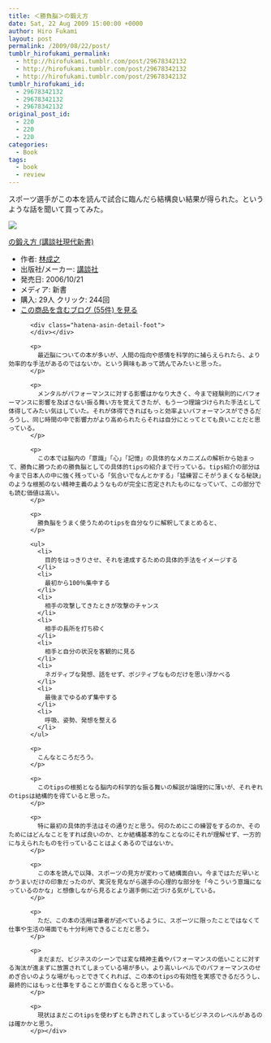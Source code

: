 ```yaml
---
title: ＜勝負脳＞の鍛え方
date: Sat, 22 Aug 2009 15:00:00 +0000
author: Hiro Fukami
layout: post
permalink: /2009/08/22/post/
tumblr_hirofukami_permalink:
  - http://hirofukami.tumblr.com/post/29678342132
  - http://hirofukami.tumblr.com/post/29678342132
  - http://hirofukami.tumblr.com/post/29678342132
tumblr_hirofukami_id:
  - 29678342132
  - 29678342132
  - 29678342132
original_post_id:
  - 220
  - 220
  - 220
categories:
  - Book
tags:
  - book
  - review
---
```

<div class="section">
  <p>
    スポーツ選手がこの本を読んで試合に臨んだら結構良い結果が得られた。というような話を聞いて買ってみた。
  </p>
  
  <div class="hatena-asin-detail">
    <p>
      <a href="http://www.amazon.co.jp/gp/product/4061498614/ref=as_li_tf_il?ie=UTF8&camp=247&creative=1211&creativeASIN=4061498614&linkCode=as2&tag=dsea-22" target="_blank"><img border="0" src="http://ws.assoc-amazon.jp/widgets/q?_encoding=UTF8&ASIN=4061498614&Format=_SL160_&ID=AsinImage&MarketPlace=JP&ServiceVersion=20070822&WS=1&tag=dsea-22" /></a><img src="http://www.assoc-amazon.jp/e/ir?t=dsea-22&l=as2&o=9&a=4061498614" width="1" height="1" border="0" alt="" style="border:none!important;margin:0!important;" /> <div class="hatena-asin-detail-info">
        <p>
          <a href="http://www.amazon.co.jp/gp/product/4061498614/ref=as_li_tf_tl?ie=UTF8&camp=247&creative=1211&creativeASIN=4061498614&linkCode=as2&tag=dsea-22" target="_blank">の鍛え方 (講談社現代新書)</a><img src="http://www.assoc-amazon.jp/e/ir?t=dsea-22&l=as2&o=9&a=4061498614" width="1" height="1" border="0" alt="" style="border:none!important;margin:0!important;" /> <ul>
            <li>
              <span class="hatena-asin-detail-label">作者:</span> <a href="http://d.hatena.ne.jp/keyword/%CE%D3%C0%AE%C7%B7" class="keyword" target="_blank">林成之</a>
            </li>
            <li>
              <span class="hatena-asin-detail-label">出版社/メーカー:</span> <a href="http://d.hatena.ne.jp/keyword/%B9%D6%C3%CC%BC%D2" class="keyword" target="_blank">講談社</a>
            </li>
            <li>
              <span class="hatena-asin-detail-label">発売日:</span> 2006/10/21
            </li>
            <li>
              <span class="hatena-asin-detail-label">メディア:</span> 新書
            </li>
            <li>
              <span class="hatena-asin-detail-label">購入</span>: 29人 <span class="hatena-asin-detail-label">クリック</span>: 244回
            </li>
            <li>
              <a href="http://d.hatena.ne.jp/asin/4061498614" target="_blank">この商品を含むブログ (55件) を見る</a>
            </li>
          </ul></div> 
          
          <div class="hatena-asin-detail-foot">
          </div></div> 
          
          <p>
            最近脳についての本が多いが、人間の指向や感情を科学的に捕らえられたら、より効率的な手法があるのではないか。という興味もあって読んでみたいと思った。
          </p>
          
          <p>
            メンタルがパフォーマンスに対する影響はかなり大きく、今まで経験則的にパフォーマンスに影響を及ぼさない振る舞い方を覚えてきたが、もう一つ理論づけられた手法として体得してみたい気はしていた。それが体得できればもっと効率よいパフォーマンスができるだろうし、同じ時間の中で影響力がより高められたらそれは自分にとってとても良いことだと思っている。
          </p>
          
          <p>
            この本では脳内の「意識」「心」「記憶」の具体的なメカニズムの解析から始まって、勝負に勝つための勝負脳としての具体的tipsの紹介まで行っている。tips紹介の部分は今まで日本人の中に強く残っている「気合いでなんとかする」「猛練習こそがうまくなる秘訣」のような根拠のない精神主義のようなものが完全に否定されたものになっていて、この部分でも読む価値は高い。
          </p>
          
          <p>
            勝負脳をうまく使うためのtipsを自分なりに解釈してまとめると、
          </p>
          
          <ul>
            <li>
              目的をはっきりさせ、それを達成するための具体的手法をイメージする
            </li>
            <li>
              最初から100％集中する
            </li>
            <li>
              相手の攻撃してきたときが攻撃のチャンス
            </li>
            <li>
              相手の長所を打ち砕く
            </li>
            <li>
              相手と自分の状況を客観的に見る
            </li>
            <li>
              ネガティブな発想、話をせず、ボジティブなものだけを思い浮かべる
            </li>
            <li>
              最後までゆるめず集中する
            </li>
            <li>
              呼吸、姿勢、発想を整える
            </li>
          </ul>
          
          <p>
            こんなところだろう。
          </p>
          
          <p>
            このtipsの根拠となる脳内の科学的な振る舞いの解説が論理的に薄いが、それぞれのtipsは結構的を得ていると思った。
          </p>
          
          <p>
            特に最初の具体的手法はその通りだと思う。何のためにこの練習をするのか、そのためにはどんなことをすれば良いのか、とか結構基本的なことなのにそれが理解せず、一方的に与えられたものを行っていることはよくあるのではないか。
          </p>
          
          <p>
            この本を読んで以降、スポーツの見方が変わって結構面白い。今まではただ早いとかうまいだけの印象だったのが、実況を見ながら選手の心理的な部分を「今こういう意識になっているのかな」と想像しながら見るとより選手側に近づける気がしている。
          </p>
          
          <p>
            ただ、この本の活用は筆者が述べているように、スポーツに限ったことではなくて仕事や生活の場面でも十分利用できることだと思う。
          </p>
          
          <p>
            まだまだ、ビジネスのシーンでは変な精神主義やパフォーマンスの低いことに対する淘汰が進まずに放置されてしまっている場が多い。より高いレベルでのパフォーマンスのせめぎ合いのような場がもっとできてくれれば、この本のtipsの有効性を実感できるだろうし、最終的にはもっと仕事をすることが面白くなると思っている。
          </p>
          
          <p>
            現状はまだこのtipsを使わずとも許されてしまっているビジネスのレベルがあるのは確かかと思う。
          </p></div>